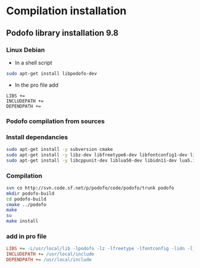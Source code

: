 # Compilation installation

## Podofo library installation 9.8

### Linux Debian


- In a shell script

~~~bash
sudo apt-get install libpodofo-dev
~~~
- In the pro file add

~~~
LIBS +=
INCLUDEPATH +=
DEPENDPATH +=
~~~


### Podofo compilation from sources

### Install dependancies

~~~bash
sudo apt-get install -y subversion cmake
sudo apt-get install -y libz-dev libfreetype6-dev libfontconfig1-dev libjpeg-dev libssl-dev libcrypto++9v5-dev libtiff5-dev
sudo apt-get install -y libcppunit-dev liblua50-dev libidn11-dev lua5.1-dev
~~~

### Compilation


~~~bash
svn co http://svn.code.sf.net/p/podofo/code/podofo/trunk podofo
mkdir podofo-build
cd podofo-build
cmake ../podofo
make
su
make install
~~~~

### add in pro file

~~~ini
LIBS += -L/usr/local/lib -lpodofo -lz -lfreetype -lfontconfig -lidn -ljpeg -lcrypto -lssl
INCLUDEPATH += /usr/local/include
DEPENDPATH += /usr/local/include
~~~
